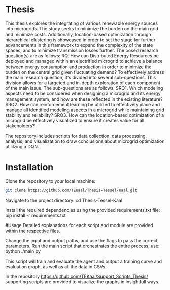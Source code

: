 # Thesis

This thesis explores the integrating of various renewable energy sources into microgrids. The study seeks to minimize the burden on the main grid and minimize costs. Additionally, location-based optimization through hierarchical clustering is showcased in order to set the stage for further advancements in this framework to expand the complexity of the state spaces, and to minimize transmission losses further. The posed research question(s) are as follows: 
RQ. How can Distributed Energy Resources be deployed and managed within an electrified microgrid to achieve a balance between energy consumption and production in order to minimize the burden on the central grid given fluctuating demand?
To effectively address the main research question, it's divided into several sub-questions. This division allows for a targeted and in-depth exploration of each component of the main issue. The sub-questions are as follows:
SRQ1. Which modeling aspects need to be considered when designing a microgrid and its energy management system, and how are these reflected in the existing literature?
SRQ2. How can reinforcement learning be utilized to effectively place and manage all identified modeling aspects in a microgrid while maintaining grid stability and reliability?
SRQ3. How can the location-based optimization of a microgrid be effectively visualized to ensure it creates value for all stakeholders?

The repository includes scripts for data collection, data processing, analysis, and visualization to draw conclusions about microgrid optimization utililzing a DQN. 

# Installation
Clone the repository to your local machine:

```bash
git clone https://github.com/TEKaal/Thesis-Tessel-Kaal.git
```

Navigate to the project directory:
cd Thesis-Tessel-Kaal

Install the required dependencies using the provided requirements.txt file:
pip install -r requirements.txt

#Usage
Detailed explanations for each script and module are provided within the respective files. 

Change the input and output paths, and use the flags to pass the correct parameters. Run the main script that orchestrates the entire process, use:
python ./main.py

This script will train and evaluate the agent and output a training curve and evaluation graph, as well as all the data in CSVs. 

In the repository https://github.com/TEKaal/Support_Scripts_Thesis/ supporting scripts are provided to visualize the graphs in insightfull ways. 
